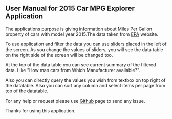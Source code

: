 User Manual for 2015 Car MPG Explorer Application
-------------------------------------------------

The applications purpose is giving information about Miles Per Gallon property of cars with model year 2015.The data taken from [EPA](http://www.epa.gov/otaq/tcldata.htm) website. 

To use application and filter the data you can use sliders placed in the left of the screen. As you change the values of sliders, you will see the data table on the right side of the screen will be changed too.

At the top of the data table you can see current summary of the filtered data. Like "How man cars from Which Manufacturer available?".

Also you can directly query the values you wish from textbox on top right of the datatable. Also you can sort any column and select items per page from top of the datatable.

For any help or request please use [Github](http://github.com/ozkuran/DevelopingDataProducts) page to send any issue.

Thanks for using this application.
